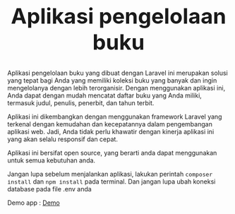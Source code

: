 <h1 style="text-align:center; font-size:3rem;">Aplikasi pengelolaan buku</h1>

Aplikasi pengelolaan buku yang dibuat dengan Laravel ini merupakan solusi yang tepat bagi Anda yang memiliki koleksi buku yang banyak dan ingin mengelolanya dengan lebih terorganisir. Dengan menggunakan aplikasi ini, Anda dapat dengan mudah mencatat daftar buku yang Anda miliki, termasuk judul, penulis, penerbit, dan tahun terbit.

Aplikasi ini dikembangkan dengan menggunakan framework Laravel yang terkenal dengan kemudahan dan kecepatannya dalam pengembangan aplikasi web. Jadi, Anda tidak perlu khawatir dengan kinerja aplikasi ini yang akan selalu responsif dan cepat.

Aplikasi ini bersifat open source, yang berarti anda dapat menggunakan untuk semua kebutuhan anda.

Jangan lupa sebelum menjalankan aplikasi, lakukan perintah <span style="font-family:monospace; font-size:0.8rem;">composer install</span> dan <span style="font-family:monospace; font-size:0.8rem;">npm install</span> pada terminal. Dan jangan lupa ubah koneksi database pada file .env anda

Demo app : <a href="https://evandrarf.site" target="_blank" rel="noopener noreferrer" >Demo</a>
